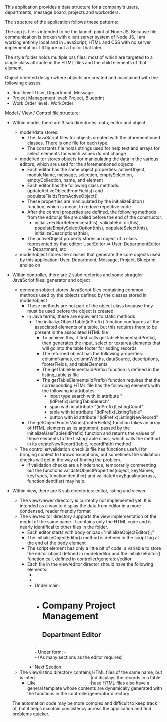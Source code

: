 This application provides a data structure for a company's users, departments, message board, projects and workorders.

The structure of the application follows these patterns:

The app.js file is intended to be the launch point of Node JS.
Because file communication is broken with client server system of Node JS, I am working entirely local and in JavaScript, HTML and CSS with no server implementation.
I'll figure out a fix for that later.

The style folder holds multiple css files, most of which are targeted to a single class attribute in the HTML files and the child elements of that element.

Object oriented design where objects are created and maintained with the following classes:
- Root level: User, Department, Message
- Project Management level: Project, Blueprint
- Work Order level : WorkOrder

Model / View / Control file structure:
- Within model, there are 3 sub directories: data, editor and object.
    - model/data stores:
        - The JavaScript files for objects created with the aforementioned classes. There is one file for each type.
        - The constants file holds strings used for help text and arrays for select elements for which values do not change
    - model/editor stores objects for manipulating the data in the various editors, which are used for the aforementioned objects
        - Each editor has the same object properties: activeObject, moduleName, message, selection, emptySelection, emptyCollection, name, and element
        - Each editor has the following class methods: updateActiveObjectFromFields() and populateFieldsFromActiveObject()
        - These properties are manipulated by the initializeEditor() function, which is meant to reduce repetitive code
        - After the central properties are defined, the following methods from the editor.js file are called before the end of the constructor:
            - initializeEditorReferences(this), validateEditor(this), populateEmptySelectOption(this), populateSelect(this), initializeDescriptions(this);
        - The activeObject property stores an object of a class represented by that editor: UserEditor => User, DepartmentEditor => Department, etc
    - model/object stores the classes that generate the core objects used by this application: User, Department, Message, Project, Blueprint and so on
- Within controller, there are 2 subdirectories and some straggler JavaScript files: generator and object
    - generator/object stores JavaScript files containing common methods used by the objects defined by the classes stored in model/object
        - These methods are not part of the object class because they must be used before the object is created
        - In Java terms, these are equivilent to static methods
            - The initializeObjectTable(idPrefix) function configures all the associated elements of a table, but this requires them to be present in the associated HTML file
                - To achieve this, it first calls getTableElements(idPrefix), then generates the input, select or textarea elements that will go into the table footer for adding records
                - The returned object has the following properties: columnNames, columnWidths, dataSource, descriptions, footerFields, and tableElements
                - The getTableElements(idPrefix) function is defined in the listing_table.js file
                - The getTableElements(idPrefix) function requires that the corresponding HTML file has the following elements with the following id attributes:
                    - input type search with id attribute "(idPrefix)ListingTableSearch"
                    - span with id attribute "(idPrefix)ListingCount"
                    - table with id attribute "(idPrefix)ListingTable"
                    - button with id attribute "(idPrefix)ListingNewRecord"
        - The getObjectFooterValues(footerFields) function takes an array of HTML elements as its argument, passed by the initializeUserTable(idPrefix) function and returns the values of those elements to the ListingTable class, which calls the method in its createNewRecord(table, recordPath) method
    - The controller/validation_check.js file has functions useful for bringing context to thrown exceptions, but sometimes the validation checks will get in the way of finding the problem.
        - If validation checks are a hinderance, temporarily commenting out the functions validateObjectProperties(object, keyNames, keyTypes, functionIdentifier) and validateArrayEquality(arrays, functionIdentifier) may help.
- Within view, there are 3 sub directories: editor, listing and viewer.
    - The view/viewer directory is currently not implemented yet. It is intended as a way to display the data from editor in a more condensed, reader friendly format
    - The view/editor directory supports the view implementation of the model of the same name. It contains only the HTML code and is nearly identifical to other files in the folder.
        - Each editor starts with body onload="initializeObjectEditor();"
        - The initializeObjectEditor() method is defined in the script tag at the end of the body element
        - The script element has only a little bit of code: a variable to store the editor object defined in model/editor and the initializeEditor() function call, defined in controller/generator/editor
        - Each file in the view/editor director should have the following elements:
            - <section class="MenuColumn" id="EditorMenu"></section>
            - <main class="Editor">
            - Under main:
                - <hgroup>
                    <h1>Company Project Management</h1>
                    <h2>Department Editor</h2>    
                </hgroup>
                - <form id="EditorForm">
                - Under form:
                    - <section id="Editor(section name)">
                    - (As many sections as the editor requires)
            - <div style="display: inline-block; position: fixed;">
                <span class="clickable" id="EditorPreviousButton"   style="display: none;">Previous Section</span>
                <span class="clickable" id="EditorNextButton"       >Next Section</span></p>
                <textarea id="helpbox"></textarea>
              </div>
    - The view/listing directory contains HTML files of the same name, but is intended for administrative use and displays the records in a table 
        - Like the view/editor directory, these HTML files also have a general template whose contents are dynamically generated with the functions in the controller/generator directory

    The automation code may be more complex and difficult to keep track of, but it helps maintain consistency across the application and find problems quicker.

